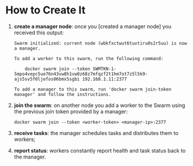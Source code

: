 # How to Create It

1. **create a manager node**: once you [created a manager node] you received this output: <!-- todo: link to creating a manager node -->

    ```commandline
    Swarm initialized: current node (wbkfxctwut6tuvtiru0s2r5uu) is now a manager.
    
    To add a worker to this swarm, run the following command:
    
        docker swarm join --token SWMTKN-1-5mpo4vepc5ue76n43vw8h1vw0z68z7mfqzf2t1hm7ot7z5l5k9-ajs5sv5f0ljefos06bmx5sgbi 192.168.1.11:2377
    
    To add a manager to this swarm, run 'docker swarm join-token manager' and follow the instructions.
    ```
2. **join the swarm**: on another node you add a worker to the Swarm using the previous join token provided by a manager:

    ```commandline
    docker swarm join --token <worker-token> <manager-ip>:2377
    ```

3. **receive tasks**: the manager schedules tasks and distributes them to workers;
4. **report status**: workers constantly report health and task status back to the manager.
